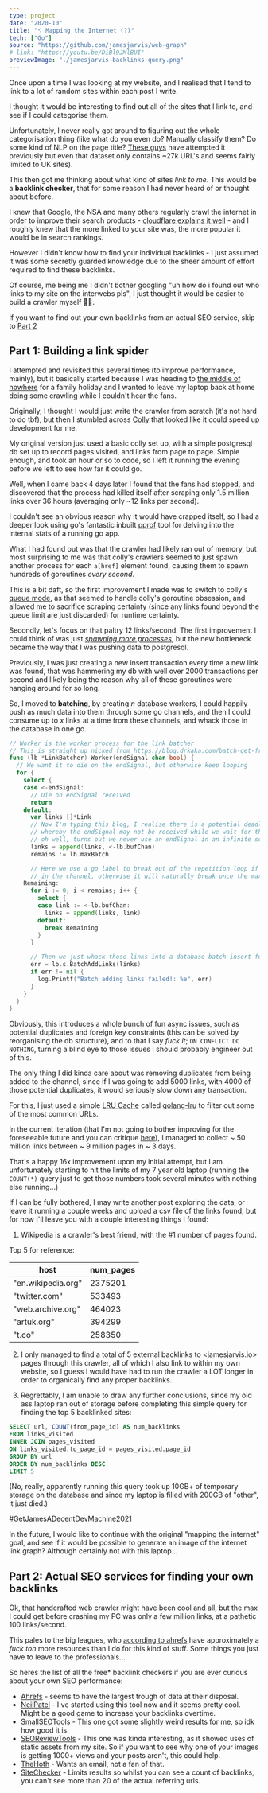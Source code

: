 ```yaml
---
type: project
date: "2020-10"
title: "⠪ Mapping the Internet (?)"
tech: ["Go"]
source: "https://github.com/jamesjarvis/web-graph"
# link: "https://youtu.be/DiBl9JMlBUI"
previewImage: "./jamesjarvis-backlinks-query.png"
---
```


Once upon a time I was looking at my website, and I realised that I tend to link to a lot of random sites within each post I write.

I thought it would be interesting to find out all of the sites that I link to, and see if I could categorise them.

Unfortunately, I never really got around to figuring out the whole categorisation thing (like what do you even do? Manually classify them? Do some kind of NLP on the page title? [These guys](http://data.webarchive.org.uk/opendata/ukwa.ds.1/classification/) have attempted it previously but even that dataset only contains ~27k URL's and seems fairly limited to UK sites).

This then got me thinking about what kind of sites _link to me_.
This would be a **backlink checker**, that for some reason I had never heard of or thought about before.

I knew that Google, the NSA and many others regularly crawl the internet in order to improve their search products - [cloudflare explains it well](https://www.cloudflare.com/learning/bots/what-is-a-web-crawler/) - and I roughly knew that the more linked to your site was, the more popular it would be in search rankings.

However I didn't know how to find your individual backlinks - I just assumed it was some secretly guarded knowledge due to the sheer amount of effort required to find these backlinks.

Of course, me being me I didn't bother googling "uh how do i found out who links to my site on the interwebs pls", I just thought it would be easier to build a crawler myself 🤦‍♂️.

If you want to find out your own backlinks from an actual SEO service, skip to [Part 2](#Part-2:-Actual-SEO-services-for-finding-your-own-backlinks)

## Part 1: Building a link spider

I attempted and revisited this several times (to improve performance, mainly), but it basically started because I was heading to [the middle of nowhere](https://en.wikipedia.org/wiki/Wales) for a family holiday and I wanted to leave my laptop back at home doing some crawling while I couldn't hear the fans.

Originally, I thought I would just write the crawler from scratch (it's not hard to do tbf), but then I stumbled across [Colly](http://go-colly.org/) that looked like it could speed up development for me.

My original version just used a basic colly set up, with a simple postgresql db set up to record pages visited, and links from page to page.
Simple enough, and took an hour or so to code, so I left it running the evening before we left to see how far it could go.

Well, when I came back 4 days later I found that the fans had stopped, and discovered that the process had killed itself after scraping only 1.5 million links over 36 hours (averaging only ~12 links per second).

I couldn't see an obvious reason why it would have crapped itself, so I had a deeper look using go's fantastic inbuilt [pprof](https://pkg.go.dev/net/http/pprof) tool for delving into the internal stats of a running go app.

What I had found out was that the crawler had likely ran out of memory, but most surprising to me was that colly's crawlers seemed to just spawn another process for each `a[href]` element found, causing them to spawn hundreds of goroutines _every second_.

This is a bit daft, so the first improvement I made was to switch to colly's [queue mode](http://go-colly.org/docs/examples/queue/), as that seemed to handle colly's goroutine obsession, and allowed me to sacrifice scraping certainty (since any links found beyond the queue limit are just discarded) for runtime certainty.

Secondly, let's focus on that paltry 12 links/second.
The first improvement I could think of was just [_spawning more processes_](https://youtu.be/uNy_MLr8mXA), but the new bottleneck became the way that I was pushing data to postgresql.

Previously, I was just creating a new insert transaction every time a new link was found, that was hammering my db with well over 2000 transactions per second and likely being the reason why all of these goroutines were hanging around for so long.

So, I moved to **batching**, by creating _n_ database workers, I could happily push as much data into them through some go channels, and then I could consume up to _x_ links at a time from these channels, and whack those in the database in one go.

```go
// Worker is the worker process for the link batcher
// This is straight up nicked from https://blog.drkaka.com/batch-get-from-golangs-buffered-channel-9638573f0c6e
func (lb *LinkBatcher) Worker(endSignal chan bool) {
  // We want it to die on the endSignal, but otherwise keep looping
  for {
    select {
    case <-endSignal:
      // Die on endSignal received
      return
    default:
      var links []*Link
      // Now I'm typing this blog, I realise there is a potential deadlock here,
      // whereby the endSignal may not be received while we wait for the next link
      // oh well, turns out we never use an endSignal in an infinite scrape anyway ¯\_(ツ)_/¯
      links = append(links, <-lb.bufChan)
      remains := lb.maxBatch

      // Here we use a go label to break out of the repetition loop if there are no more links
      // in the channel, otherwise it will naturally break once the max batch size is reached.
    Remaining:
      for i := 0; i < remains; i++ {
        select {
        case link := <-lb.bufChan:
          links = append(links, link)
        default:
          break Remaining
        }
      }

      // Then we just whack those links into a database batch insert function.
      err = lb.s.BatchAddLinks(links)
      if err != nil {
        log.Printf("Batch adding links failed!: %e", err)
      }
    }
  }
}
```

Obviously, this introduces a whole bunch of fun async issues, such as potential duplicates and foreign key constraints (this can be solved by reorganising the db structure), and to that I say _fuck it_; `ON CONFLICT DO NOTHING`, turning a blind eye to those issues I should probably engineer out of this.

The only thing I did kinda care about was removing duplicates from being added to the channel, since if I was going to add 5000 links, with 4000 of those potential duplicates, it would seriously slow down any transaction.

For this, I just used a simple [LRU Cache](https://www.interviewcake.com/concept/java/lru-cache) called [golang-lru](https://github.com/hashicorp/golang-lru) to filter out some of the most common URLs.

In the current iteration (that I'm not going to bother improving for the foreseeable future and you can critique [here](https://github.com/jamesjarvis/web-graph)), I managed to collect ~ 50 million links between ~ 9 million pages in ~ 3 days.

That's a happy 16x improvement upon my initial attempt, but I am unfortunately starting to hit the limits of my 7 year old laptop (running the `COUNT(*)` query just to get those numbers took several minutes with nothing else running...)

If I can be fully bothered, I may write another post exploring the data, or leave it running a couple weeks and upload a csv file of the links found, but for now I'll leave you with a couple interesting things I found:

1. Wikipedia is a crawler's best friend, with the #1 number of pages found.

Top 5 for reference:

| host               | num_pages |
| ------------------ | --------- |
| "en.wikipedia.org" | 2375201   |
| "twitter.com"      | 533493    |
| "web.archive.org"  | 464023    |
| "artuk.org"        | 394299    |
| "t.co"             | 258350    |

2. I only managed to find a total of 5 external backlinks to <jamesjarvis.io> pages through this crawler, all of which I also link to within my own website, so I guess I would have had to run the crawler a LOT longer in order to organically find any proper backlinks.

3. Regrettably, I am unable to draw any further conclusions, since my old ass laptop ran out of storage before completing this simple query for finding the top 5 backlinked sites:

```SQL
SELECT url, COUNT(from_page_id) AS num_backlinks
FROM links_visited
INNER JOIN pages_visited
ON links_visited.to_page_id = pages_visited.page_id
GROUP BY url
ORDER BY num_backlinks DESC
LIMIT 5
```

(No, really, apparently running this query took up 10GB+ of temporary storage on the database and since my laptop is filled with 200GB of "other", it just died.)

\#GetJamesADecentDevMachine2021

In the future, I would like to continue with the original "mapping the internet" goal, and see if it would be possible to generate an image of the internet link graph?
Although certainly not with this laptop...

## Part 2: Actual SEO services for finding your own backlinks

Ok, that handcrafted web crawler might have been cool and all, but the max I could get before crashing my PC was only a few million links, at a pathetic 100 links/second.

This pales to the big leagues, who [according to ahrefs](https://ahrefs.com/big-data) have approximately a _fuck ton_ more resources than I do for this kind of stuff.
Some things you just have to leave to the professionals...

So heres the list of all the free\* backlink checkers if you are ever curious about your own SEO performance:

- [Ahrefs](https://ahrefs.com/backlink-checker) - seems to have the largest trough of data at their disposal.
- [NeilPatel](https://neilpatel.com/backlinks/) - I've started using this tool now and it seems pretty cool. Might be a good game to increase your backlinks overtime.
- [SmallSEOTools](https://smallseotools.com/backlink-checker/) - This one got some slightly weird results for me, so idk how good it is.
- [SEOReviewTools](https://www.seoreviewtools.com/valuable-backlinks-checker/) - This one was kinda interesting, as it showed uses of static assets from my site. So if you want to see why one of your images is getting 1000+ views and your posts aren't, this could help.
- [TheHoth](https://www.thehoth.com/backlinks-checker/) - Wants an email, not a fan of that.
- [SiteChecker](https://sitechecker.pro/backlinks-checker/) - Limits results so whilst you can see a count of backlinks, you can't see more than 20 of the actual referring urls.
